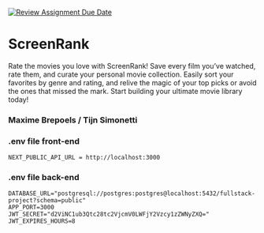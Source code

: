 [![Review Assignment Due Date](https://classroom.github.com/assets/deadline-readme-button-22041afd0340ce965d47ae6ef1cefeee28c7c493a6346c4f15d667ab976d596c.svg)](https://classroom.github.com/a/twPj_hbU)
# ScreenRank

Rate the movies you love with ScreenRank! Save every film you’ve watched, rate them, and curate your personal movie collection. Easily sort your favorites by genre and rating, and relive the magic of your top picks or avoid the ones that missed the mark. Start building your ultimate movie library today!

###  Maxime Brepoels / Tijn Simonetti

### .env file front-end
```
NEXT_PUBLIC_API_URL = http://localhost:3000
```

### .env file back-end
```
DATABASE_URL="postgresql://postgres:postgres@localhost:5432/fullstack-project?schema=public"
APP_PORT=3000
JWT_SECRET="d2ViNC1ub3Qtc28tc2VjcmV0LWFjY2Vzcy1zZWNyZXQ="
JWT_EXPIRES_HOURS=8
```